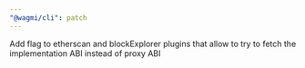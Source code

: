 ```yaml
---
"@wagmi/cli": patch
---
```


Add flag to etherscan and blockExplorer plugins that allow to try to fetch the implementation ABI instead of proxy ABI

